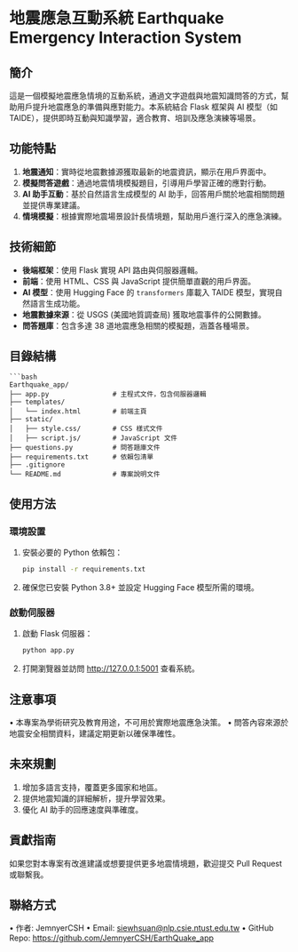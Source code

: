 # 地震應急互動系統 Earthquake Emergency Interaction System

## 簡介
這是一個模擬地震應急情境的互動系統，通過文字遊戲與地震知識問答的方式，幫助用戶提升地震應急的準備與應對能力。本系統結合 Flask 框架與 AI 模型（如 TAIDE），提供即時互動與知識學習，適合教育、培訓及應急演練等場景。

## 功能特點
1. **地震通知**：實時從地震數據源獲取最新的地震資訊，顯示在用戶界面中。
2. **模擬問答遊戲**：通過地震情境模擬題目，引導用戶學習正確的應對行動。
3. **AI 助手互動**：基於自然語言生成模型的 AI 助手，回答用戶關於地震相關問題並提供專業建議。
4. **情境模擬**：根據實際地震場景設計長情境題，幫助用戶進行深入的應急演練。

## 技術細節
- **後端框架**：使用 Flask 實現 API 路由與伺服器邏輯。
- **前端**：使用 HTML、CSS 與 JavaScript 提供簡單直觀的用戶界面。
- **AI 模型**：使用 Hugging Face 的 `transformers` 庫載入 TAIDE 模型，實現自然語言生成功能。
- **地震數據來源**：從 USGS (美國地質調查局) 獲取地震事件的公開數據。
- **問答題庫**：包含多達 38 道地震應急相關的模擬題，涵蓋各種場景。

## 目錄結構
	```bash
	Earthquake_app/
	├── app.py                # 主程式文件，包含伺服器邏輯
	├── templates/
	│   └── index.html        # 前端主頁
	├── static/
	│   ├── style.css/        # CSS 樣式文件
	│   ├── script.js/        # JavaScript 文件
	├── questions.py          # 問答題庫文件
	├── requirements.txt      # 依賴包清單
 	├── .gitignore
	└── README.md             # 專案說明文件

## 使用方法
### 環境設置
1. 安裝必要的 Python 依賴包：
   ```bash
   pip install -r requirements.txt
2. 確保您已安裝 Python 3.8+ 並設定 Hugging Face 模型所需的環境。

### 啟動伺服器
1. 啟動 Flask 伺服器：
   ```bash
   python app.py
2. 打開瀏覽器並訪問 http://127.0.0.1:5001 查看系統。

## 注意事項
• 本專案為學術研究及教育用途，不可用於實際地震應急決策。
• 問答內容來源於地震安全相關資料，建議定期更新以確保準確性。

## 未來規劃
1. 增加多語言支持，覆蓋更多國家和地區。
2. 提供地震知識的詳細解析，提升學習效果。
3. 優化 AI 助手的回應速度與準確度。

## 貢獻指南
如果您對本專案有改進建議或想要提供更多地震情境題，歡迎提交 Pull Request 或聯繫我。

## 聯絡方式
• 作者: JemnyerCSH
• Email: siewhsuan@nlp.csie.ntust.edu.tw
• GitHub Repo: https://github.com/JemnyerCSH/EarthQuake_app

